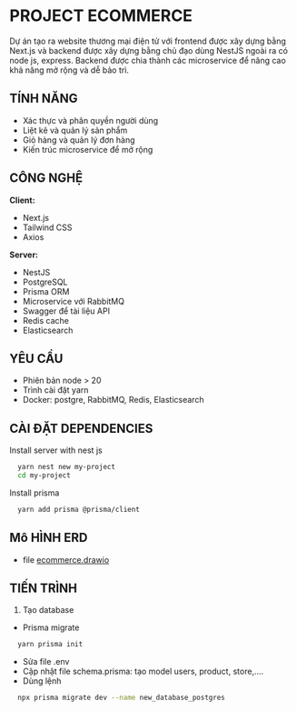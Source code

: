 # PROJECT ECOMMERCE 

Dự án tạo ra website thương mại điện tử với frontend được xây dựng bằng Next.js và backend được xây dựng bằng chủ đạo dùng NestJS ngoài ra có node js, express. Backend được chia thành các microservice để nâng cao khả năng mở rộng và dễ bảo trì.

## TÍNH NĂNG

- Xác thực và phân quyền người dùng
- Liệt kê và quản lý sản phẩm
- Giỏ hàng và quản lý đơn hàng
- Kiến trúc microservice để mở rộng



## CÔNG NGHỆ

**Client:** 
- Next.js
- Tailwind CSS
- Axios

**Server:** 
- NestJS
- PostgreSQL
- Prisma ORM
- Microservice với RabbitMQ
- Swagger để tài liệu API
- Redis cache
- Elasticsearch

## YÊU CẦU
 - Phiên bản node > 20
 - Trình cài đặt yarn
 - Docker: postgre, RabbitMQ, Redis, Elasticsearch

## CÀI ĐẶT DEPENDENCIES

Install server with nest js

```bash
  yarn nest new my-project
  cd my-project
```
Install prisma
```bash
  yarn add prisma @prisma/client

```

## Mô HÌNH ERD
- file [ecommerce.drawio](ecommerce.drawio.xml)

## TIẾN TRÌNH
1. Tạo database
- Prisma migrate
```bash
  yarn prisma init
```
- Sửa file .env
- Cập nhật file schema.prisma: tạo model users, product, store,....
- Dùng lệnh
```bash
  npx prisma migrate dev --name new_database_postgres
```

    